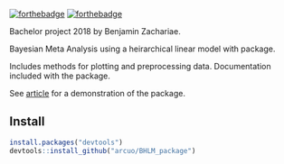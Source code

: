 [![forthebadge](https://forthebadge.com/images/badges/for-you.svg)](https://forthebadge.com) [![forthebadge](https://forthebadge.com/images/badges/gluten-free.svg)](https://forthebadge.com)

Bachelor project 2018 by Benjamin Zachariae.

Bayesian Meta Analysis using a heirarchical linear model with package. 

Includes methods for plotting and preprocessing data. Documentation included with the package.

See [article](Article/Zachariae%20B%20-%20Bayesian%20Hierarchical%20Latent%20Mixture%20model%20for%20meta-analysis.pdf) for a demonstration of the package.

## Install
```R
install.packages("devtools")
devtools::install_github("arcuo/BHLM_package")
```

